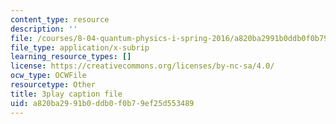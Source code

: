 ```yaml
---
content_type: resource
description: ''
file: /courses/8-04-quantum-physics-i-spring-2016/a820ba2991b0ddb0f0b79ef25d553489_3368145.srt
file_type: application/x-subrip
learning_resource_types: []
license: https://creativecommons.org/licenses/by-nc-sa/4.0/
ocw_type: OCWFile
resourcetype: Other
title: 3play caption file
uid: a820ba29-91b0-ddb0-f0b7-9ef25d553489
---
```

